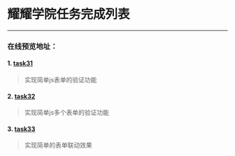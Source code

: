 # 耀耀学院任务完成列表

---
### 在线预览地址：
#### 1. [task31](http://htmlpreview.github.io/?https://github.com/visugar/ife2017/blob/master/03yaoyao/task301/index.html)
> 实现简单js表单的验证功能

#### 2. [task32](http://htmlpreview.github.io/?https://github.com/visugar/ife2017/blob/master/03yaoyao/task302/index.html)
> 实现简单js多个表单的验证功能

#### 3. [task33](http://htmlpreview.github.io/?https://github.com/visugar/ife2017/blob/master/03yaoyao/task303/index.html)
> 实现简单的表单联动效果